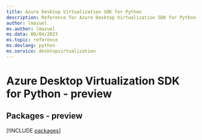 ```yaml
---
title: Azure Desktop Virtualization SDK for Python
description: Reference for Azure Desktop Virtualization SDK for Python
author: lmazuel
ms.author: lmazuel
ms.data: 08/04/2023
ms.topic: reference
ms.devlang: python
ms.service: desktopvirtualization
---
```

# Azure Desktop Virtualization SDK for Python - preview
## Packages - preview
[!INCLUDE [packages](desktop-virtualization-index.md)]